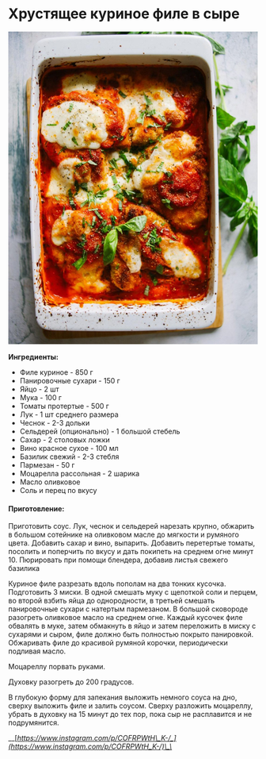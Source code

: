 # Хрустящее куриное филе в сыре

![](../pics/178387039_1116898635472798_3834828181319297055_n%20%285%29.jpg)

**Ингредиенты:**

* Филе куриное - 850 г 
* Панировочные сухари - 150 г 
* Яйцо - 2 шт 
* Мука - 100 г 
* Томаты протертые - 500 г 
* Лук - 1 шт среднего размера 
* Чеснок - 2-3 дольки 
* Сельдерей \(опционально\) - 1 большой стебель 
* Сахар - 2 столовых ложки 
* Вино красное сухое - 100 мл
* Базилик свежий - 2-3 стебля 
* Пармезан - 50 г 
* Моцарелла рассольная - 2 шарика 
* Масло оливковое
* Соль и перец по вкусу

#### Приготовление:

Приготовить соус. Лук, чеснок и сельдерей нарезать крупно, обжарить в большом сотейнике на оливковом масле до мягкости и румяного цвета. Добавить сахар и вино, выпарить. Добавить перетертые томаты, посолить и поперчить по вкусу и дать покипеть на среднем огне минут 10. Пюрировать при помощи блендера, добавив листья свежего базилика 

Куриное филе разрезать вдоль пополам на два тонких кусочка. Подготовить 3 миски. В одной смешать муку с щепоткой соли и перцем, во второй взбить яйца до однородности, в третьей смешать панировочные сухари с натертым пармезаном. В большой сковороде разогреть оливковое масло на среднем огне. Каждый кусочек филе обвалять в муке, затем обмакнуть в яйцо и затем переложить в миску с сухарями и сыром, филе должно быть полностью покрыто панировкой. Обжаривать филе до красивой румяной корочки, периодически подливая масло. 

Моцареллу порвать руками. 

Духовку разогреть до 200 градусов. 

В глубокую форму для запекания выложить немного соуса на дно, сверху выложить филе и залить соусом. Сверху разложить моцареллу, убрать в духовку на 15 минут до тех пор, пока сыр не расплавится и не подрумянится. 

\_\_[_https://www.instagram.com/p/COFRPWtH\_K-/_](https://www.instagram.com/p/COFRPWtH_K-/)\_\_


